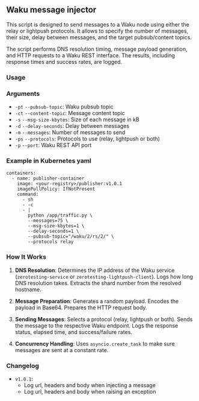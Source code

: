## Waku message injector

This script is designed to send messages to a Waku node
using either the relay or lightpush protocols. 
It allows to specify the number of messages, their size,
delay between messages, and the target pubsub/content topics.

The script performs DNS resolution timing, 
message payload generation, 
and HTTP requests to a Waku REST interface. 
The results, including response times and success rates, are logged.

### Usage


### Arguments
- `-pt` `--pubsub-topic`: Waku pubsub topic
- `-ct` `--content-topic`: Message content topic
- `-s`  `--msg-size-kbytes`: Size of each message in kB
- `-d`  `--delay-seconds`: Delay between messages
- `-m`  `--messages`: Number of messages to send
- `-ps` `--protocols`: Protocols to use (relay, lightpush or both)
- `-p`  `--port`: Waku REST API port

### Example in Kubernetes yaml
```
containers:
  - name: publisher-container
    image: <your-registry>/publisher:v1.0.1
    imagePullPolicy: IfNotPresent
    command:
      - sh
      - -c
      - |
        python /app/traffic.py \
        --messages=75 \
        --msg-size-kbytes=1 \
        --delay-seconds=1 \
        --pubsub-topic="/waku/2/rs/2/" \
        --protocols relay
```

### How It Works
1. **DNS Resolution**:
Determines the IP address of the Waku service (`zerotesting-service` or `zerotesting-lightpush-client`).
Logs how long DNS resolution takes.
Extracts the shard number from the resolved hostname.

2. **Message Preparation**:
Generates a random payload.
Encodes the payload in Base64.
Prepares the HTTP request body.

3. **Sending Messages**:
Selects a protocol (relay, lightpush or both).
Sends the message to the respective Waku endpoint.
Logs the response status, elapsed time, and success/failure rates.

4. **Concurrency Handling**:
Uses `asyncio.create_task` to make sure messages are sent at a constant rate.

### Changelog

- `v1.0.1`:
  - Log url, headers and body when injecting a message
  - Log url, headers and body when raising an exception